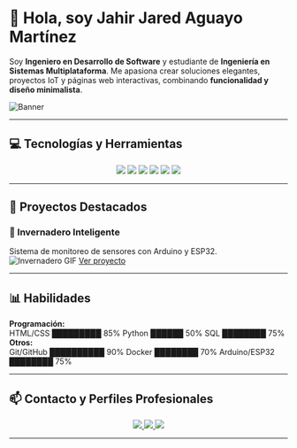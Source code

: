 # 👋 Hola, soy Jahir Jared Aguayo Martínez

Soy **Ingeniero en Desarrollo de Software** y estudiante de **Ingeniería en Sistemas Multiplataforma**. Me apasiona crear soluciones elegantes, proyectos IoT y páginas web interactivas, combinando **funcionalidad y diseño minimalista**.  

![Banner](https://media.giphy.com/media/du3J3cXyzhj75IOgvA/giphy.gif)

---

## 💻 Tecnologías y Herramientas

<div align="center">
  <img src="https://img.shields.io/badge/C%23-239120?style=for-the-badge&logo=c-sharp&logoColor=white" />
  <img src="https://img.shields.io/badge/HTML-E34F26?style=for-the-badge&logo=html5&logoColor=white" />
  <img src="https://img.shields.io/badge/CSS-1572B6?style=for-the-badge&logo=css3&logoColor=white" />
  <img src="https://img.shields.io/badge/Python-3776AB?style=for-the-badge&logo=python&logoColor=white" />
  <img src="https://img.shields.io/badge/MySQL-4479A1?style=for-the-badge&logo=mysql&logoColor=white" />
  <img src="https://img.shields.io/badge/Docker-2496ED?style=for-the-badge&logo=docker&logoColor=white" />
</div>

---

## 🚀 Proyectos Destacados

### 🌱 Invernadero Inteligente
Sistema de monitoreo de sensores con Arduino y ESP32.  
![Invernadero GIF](https://media.giphy.com/media/EBCL160f6piN8jmepQ/giphy.gif) <!-- GIF del invernadero que compartiste -->
[Ver proyecto](#)

---

## 📊 Habilidades

**Programación:**  
HTML/CSS █████████ 85%
Python ██████ 50%
SQL ████████ 75%
**Otros:**  
Git/GitHub ██████████ 90%
Docker ████████ 70%
Arduino/ESP32 ████████ 75%

---

## 📫 Contacto y Perfiles Profesionales

<div align="center">
  <a href="https://github.com/JahirJared">
    <img src="https://img.shields.io/badge/GitHub-%2312100E.svg?style=for-the-badge&logo=github&logoColor=white" />
  </a>
  <a href="https://www.linkedin.com/in/jahir-jared-aguayo-martinez-619a22316/">
    <img src="https://img.shields.io/badge/LinkedIn-%230A66C2.svg?style=for-the-badge&logo=linkedin&logoColor=white" />
  </a>
  <a href="https://profile.indeed.com/?hl=es_MX&co=MX&from=gnav-applymgt--app-tracker-webapp">
    <img src="https://img.shields.io/badge/Indeed-%2300AEEF.svg?style=for-the-badge&logo=Indeed&logoColor=white" />
  </a>
</div>

---
